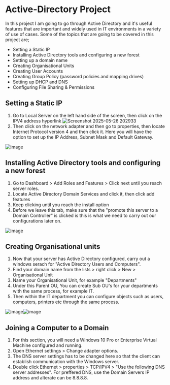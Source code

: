 # Active-Directory Project
In this project I am going to go through Active Directory and it's useful features that are important and widely used in IT environments in a variety of use of cases. Some of the topics that are going to be covered in this project are;
- Setting a Static IP
- Installing Active Directory tools and configuring a new forest
- Setting up a domain name
- Creating Organisational Units
- Creating User Accounts
- Creating Group Policy (password policies and mapping drives)
- Setting up DHCP and DNS
- Configuring File Sharing & Permissions
## Setting a Static IP
1. Go to Local Server on the left hand side of the screen, then click on the IPV4 address hyperlink
![Screenshot 2025-05-26 202933](https://github.com/user-attachments/assets/4f9b7104-cdf9-4553-ac1a-ec7b6ce2ec32)
2. Then click on the network adapter and then go to properties, then locate Internet Protocol version 4 and then click it. Here you will have the option to set up the IP Address, Subnet Mask and Default Gateway.
   
![image](https://github.com/user-attachments/assets/4d899861-c16a-47b7-8424-1b95f1377833)
## Installing Active Directory tools and configuring a new forest
1. Go to Dashboard > Add Roles and Features > Click next until you reach server roles.
2. Locate Active Directory Domain Services and click it, then click add features
3. Keep clicking until you reach the install option
4. Before we leave this tab, make sure that the "promote this server to a Domain Controller" is clicked is this is what we need to carry out our configurations later on.

![image](https://github.com/user-attachments/assets/71c33666-c4eb-497a-84cf-39b13067c95d)
## Creating Organisational units
1. Now that your server has Active Directory configured, carry out a windows serach for "Active Directory Users and Computers".
2. Find your domain name from the lists > right click > New > Organisational Unit
3. Name your Organisational Unit, for example "Departments"
4. Under this Parent OU, You can create Sub OU's for your departments with the same process, for example IT.
5. Then within the IT department you can configure objects such as users, computers, printers etc through the same process.
   
![image](https://github.com/user-attachments/assets/d985b88d-299b-4a56-a6de-ea2a8653fe66)![image](https://github.com/user-attachments/assets/28a747a9-7910-4f62-81d2-87ba9d387d59)
## Joining a Computer to a Domain
1. For this section, you will need a Windows 10 Pro or Enterprise Virtual Machine configured and running.
2. Open Ethernet settings > Change adapter options.
3. The DNS server settings has to be changed here so that the client can establish communication with the Windows server.
4. Double click Ethernet > properties > TCP/IPV4 > "Use the following DNS server addresses". For preffered DNS, use the Domain Servers IP address and alterate can be 8.8.8.8.   









